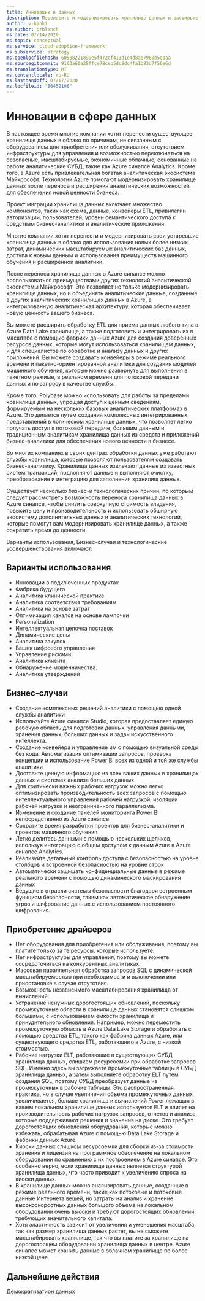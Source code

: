 ```yaml
---
title: Инновации в данных
description: Перенесите и модернизировать хранилище данных и расширьте свои аналитические возможности, чтобы обеспечить новую ценность для бизнеса.
author: v-hanki
ms.author: brblanch
ms.date: 07/14/2020
ms.topic: conceptual
ms.service: cloud-adoption-framework
ms.subservice: strategy
ms.openlocfilehash: 60588221899e5f472df413d1e4d8ae7980b5ebaa
ms.sourcegitcommit: 9163a60a28ffce78ceb5dc8dc4fa1b83d7f56e6d
ms.translationtype: MT
ms.contentlocale: ru-RU
ms.lasthandoff: 07/17/2020
ms.locfileid: "86452106"
---
```

# <a name="data-innovation"></a>Инновации в сфере данных

В настоящее время многие компании хотят перенести существующее хранилище данных в облако по причинам, не связанным с оборудованием для приобретения или обслуживания, отсутствием инфраструктуры для управления и возможностью переключаться на безопасные, масштабируемые, экономичные облачные, основанные на работе аналитические СУБД, такие как Azure синапсе Analytics. Кроме того, в Azure есть привлекательная богатая аналитическая экосистема Майкрософт. Технологии Azure помогают модернизировать хранилище данных после переноса и расширения аналитических возможностей для обеспечения новой ценности бизнеса.

Проект миграции хранилища данных включает множество компонентов, таких как схема, данные, конвейеры ETL, привилегии авторизации, пользователей, уровни семантического доступа к средствам бизнес-аналитики и аналитические приложения.

Многие компании хотят перенести и модернизировать свои устаревшие хранилища данных в облако для использования новых более низких затрат, динамических масштабируемых аналитических баз данных, доступа к новым данным и использования преимуществ машинного обучения и расширенной аналитики.

После переноса хранилища данных в Azure синапсе можно воспользоваться преимуществами других технологий аналитической экосистемы Майкрософт. Это позволяет не только модернизировать хранилище данных, но и объединять аналитические данные, созданные в других аналитических хранилищах данных в Azure, в интегрированную аналитическая архитектуру, которая обеспечивает новую ценность вашего бизнеса.

Вы можете расширить обработку ETL для приема данных любого типа в Azure Data Lake хранилище, а также подготовить и интегрировать их в масштабе с помощью фабрики данных Azure для создания доверенных ресурсов данных, которые могут использоваться хранилищем данных, и для специалистов по обработке и анализу данных и других приложений. Вы можете создавать конвейеры в режиме реального времени и пакетно-ориентированной аналитики для создания моделей машинного обучения, которые можно развернуть для выполнения в пакетном режиме, в реальном времени для потоковой передачи данных и по запросу в качестве службы.

Кроме того, Polybase можно использовать для работы за пределами хранилища данных, упрощая доступ к ценным сведениям, формируемым на нескольких базовых аналитических платформах в Azure. Это делается путем создания комплексных интегрированных представлений в логическом хранилище данных, что позволяет легко получать доступ к потоковой передаче, большим данным и традиционным аналитикам хранилища данных из средств и приложений бизнес-аналитики для обеспечения нового ценности в бизнесе.

Во многих компаниях в своих центрах обработки данных уже работают службы хранилища, которые позволяют пользователям создавать бизнес-аналитику. Хранилища данных извлекают данные из известных систем транзакций, подполняют данные и выполняют очистку, преобразование и интеграцию для заполнения хранилищ данных.

Существует несколько бизнес-и технологических причин, по которым следует рассмотреть возможность переноса хранилища данных в Azure синапсе, чтобы снизить совокупную стоимость владения, повысить цену и производительность и использовать обширную экосистему дополнительных данных и аналитических технологий, которые помогут вам модернизировать хранилище данных, а также сократить время до ценности.

Варианты использования, Бизнес-случаи и технологические усовершенствования включают:

## <a name="use-cases"></a>Варианты использования

- Инновации в подключенных продуктах
- Фабрика будущего
- Аналитика клинической практике
- Аналитика соответствия требованиям
- Аналитика на основе затрат
- Оптимизация каналов на основе лампочки
- Personalization
- Интеллектуальная цепочка поставок
- Динамические цены
- Аналитика закупок
- Башня цифрового управления
- Управление рисками
- Аналитика клиента
- Обнаружение мошенничества.
- Аналитика утверждений

## <a name="business-cases"></a>Бизнес-случаи

- Создание комплексных решений аналитики с помощью одной службы аналитики
- Используйте Azure синапсе Studio, которая предоставляет единую рабочую область для подготовки данных, управления данными, хранения данных, больших данных и задач искусственного интеллекта.
- Создание конвейера и управление им с помощью визуальной среды без кода, Автоматизация оптимизации запросов, проверка концепции и использование Power BI всех из одной и той же службы аналитики
- Доставьте ценную информацию из всех ваших данных в хранилищах данных и системах анализа больших данных.
- Для критически важных рабочих нагрузок можно легко оптимизировать производительность всех запросов с помощью интеллектуального управления рабочей нагрузкой, изоляции рабочей нагрузки и неограниченного параллелизма.
- Изменение и создание панелей мониторинга Power BI непосредственно из Azure синапсе
- Сократите время разработки проектов для бизнес-аналитики и проектов машинного обучения
- Легко делитесь данными с помощью нескольких щелчков, используя интеграцию с общим доступом к данным Azure в Azure синапсе Analytics.
- Реализуйте детальный контроль доступа с безопасностью на уровне столбцов и встроенной безопасностью на уровне строк
- Автоматически защищать конфиденциальные данные в режиме реального времени с помощью динамического маскирования данных
- Ведущие в отрасли системы безопасности благодаря встроенным функциям безопасности, таким как автоматическое обнаружение угроз и шифрование данных с использованием постоянного шифрования.

## <a name="buying-drivers"></a>Приобретение драйверов

- Нет оборудования для приобретения или обслуживания, поэтому вы платите только за те ресурсы, которые используете.
- Нет инфраструктуры для управления, поэтому вы можете сосредоточиться на конкурентных аналитиках.
- Массовая параллельная обработка запросов SQL с динамической масштабируемостью при необходимости и выключении или приостановке в случае отсутствия.
- Возможность независимого масштабирования хранилища от вычислений.
- Устранение ненужных дорогостоящих обновлений, поскольку промежуточные области в хранилище данных становятся слишком большими, с использованием емкости хранилища и принудительного обновления. Например, можно переместить промежуточную область в Azure Data Lake Storage и обработать с помощью средства ETL, такого как фабрика данных Azure, или существующего средства ETL, работающего в Azure, с низкой стоимостью.
- Рабочие нагрузки ELT, работающие в существующих СУБД хранилища данных, слишком ресурсоемки при обработке запросов SQL. Именно здесь вы загружаете промежуточные таблицы в СУБД хранилища данных, а затем выполняете обработку ELT путем создания SQL, поэтому СУБД преобразует данные из промежуточных в рабочие таблицы. Это распространенная практика, но в случае увеличения объема промежуточных данных увеличивается, больше хранилища и вычислений Power лежащая в вашем локальном хранилище данных используется ELT и влияет на производительность рабочих нагрузок запросов, отчетов и анализа, которые поддерживают решения и значения на диске. Это требует дорогостоящих обновлений оборудования, которые можно избежать, обрабатывая Azure с помощью Data Lake Storage и фабрики данных Azure.
- Киоски данных слишком ресурсоемки для сборки из-за стоимости хранения и лицензий на программное обеспечение на локальном оборудовании по сравнению с их построением в Azure синапсе. Это особенно верно, если хранилище данных является структурой хранилища данных, что часто приводит к увеличению спроса на киоски данных.
- В хранилище данных можно анализировать данные, созданные в режиме реального времени, такие как потоковые и потоковые данные Интернета вещей, но затраты на анализ и хранение высокоскоростных данных большого объема на локальном оборудовании очень высоки и требуют дорогостоящих обновлений, требующих значительного капитала.
- Хотя эластичность зависит от увеличения и уменьшения масштаба, так как размер хранилища данных растет, вы не сможете масштабировать хранилище, так что вы платите за хранилище на дорогостоящем оборудовании хранилища данных в центре. Azure синапсе может хранить данные в облачном хранилище по более низкой цене.
  
## <a name="next-steps"></a>Дальнейшие действия

<!-- TODO: More detail needed here. -->

[Демократизатион данных](./data-democratization.md)
